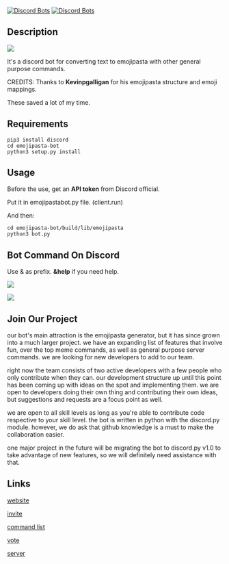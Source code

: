 [![Discord Bots](https://discordbots.org/api/widget/servers/429662497172357123.svg)](https://discordbots.org/bot/429662497172357123)
[![Discord Bots](https://discordbots.org/api/widget/status/429662497172357123.svg)](https://discordbots.org/bot/429662497172357123)

## Description

![](https://media.discordapp.net/attachments/420589076916207626/445403014413680645/0b474fc21107647274667b194e7417dc.png)

It's a discord bot for converting text to emojipasta with other general purpose commands.

CREDITS: Thanks to **Kevinpgalligan** for his emojipasta structure and emoji mappings.

These saved a lot of my time.

## Requirements
```
pip3 install discord
cd emojipasta-bot
python3 setup.py install
```

## Usage

Before the use, get an **API token** from Discord official.

Put it in emojipastabot.py file. (client.run)

And then:
```
cd emojipasta-bot/build/lib/emojipasta
python3 bot.py
```

## Bot Command On Discord

Use & as prefix. **&help** if you need help.

![](https://media.discordapp.net/attachments/420589076916207626/442525531745812490/image.png?width=574&height=524)

![](https://media.discordapp.net/attachments/419521490220744705/445410586252279829/2018-05-14_9.38.15.png?width=362&height=523)

## Join Our Project

  our bot's main attraction is the emojipasta generator, but it has since grown into a much larger project. we have an expanding list of features that involve fun, over the top meme commands, as well as general purpose server commands. we are looking for new developers to add to our team.

  right now the team consists of two active developers with a few people who only contribute when they can. our development structure up until this point has been coming up with ideas on the spot and implementing them. we are open to developers doing their own thing and contributing their own ideas, but suggestions and requests are a focus point as well.

  we are open to all skill levels as long as you're able to contribute code respective to your skill level. the bot is written in python with the discord.py module. however, we do ask that github knowledge is a must to make the collaboration easier.

  one major project in the future will be migrating the bot to discord.py v1.0 to take advantage of new features, so we will definitely need assistance with that.


## Links

[website](https://www.emojipasta.fun/)

[invite](https://discordapp.com/oauth2/authorize?client_id=429662497172357123&scope=bot&permissions=8)

[command list](https://www.emojipasta.fun/commands/)

[vote](https://discordbots.org/bot/429662497172357123)

[server](https://discord.gg/Q3EqU6p)
